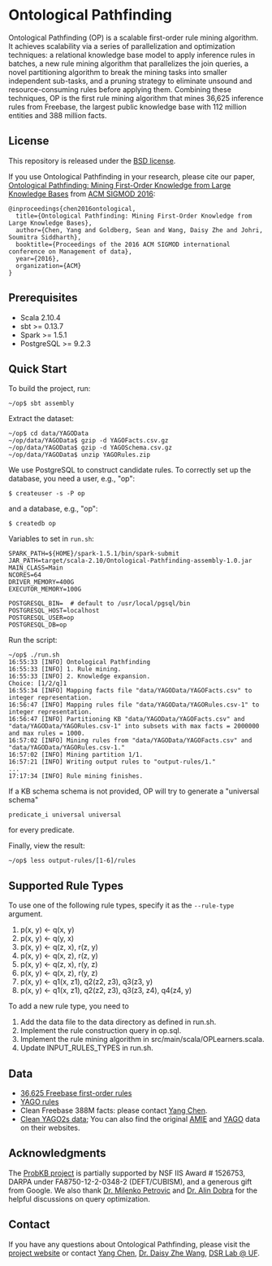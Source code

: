 Ontological Pathfinding
=======================

Ontological Pathfinding (OP) is a scalable first-order rule mining algorithm.
It achieves scalability via a series of parallelization and optimization
techniques: a relational knowledge base model to apply inference rules in
batches, a new rule mining algorithm that parallelizes the join queries, a
novel partitioning algorithm to break the mining tasks into smaller independent
sub-tasks, and a pruning strategy to eliminate unsound and resource-consuming
rules before applying them. Combining these techniques, OP is the first rule
mining algorithm that mines 36,625 inference rules from Freebase, the largest
public knowledge base with 112 million entities and 388 million facts.

License 
-------
This repository is released under the
[BSD license](http://www.freebsd.org/copyright/freebsd-license.html).

If you use Ontological Pathfinding in your research, please cite our paper,
[Ontological Pathfinding: Mining First-Order Knowledge from Large Knowledge
Bases](http://www.cise.ufl.edu/~yang/doc/sigmod16/paper.pdf) from [ACM SIGMOD
2016](http://sigmod2016.org):
```
@inproceedings{chen2016ontological,
  title={Ontological Pathfinding: Mining First-Order Knowledge from Large Knowledge Bases},
  author={Chen, Yang and Goldberg, Sean and Wang, Daisy Zhe and Johri, Soumitra Siddharth},
  booktitle={Proceedings of the 2016 ACM SIGMOD international conference on Management of data},
  year={2016},
  organization={ACM}
}
```

Prerequisites
-------------

 * Scala 2.10.4
 * sbt >= 0.13.7
 * Spark >= 1.5.1
 * PostgreSQL >= 9.2.3

Quick Start
-----------
To build the project, run:
```
~/op$ sbt assembly
```

Extract the dataset:
```
~/op$ cd data/YAGOData
~/op/data/YAGOData$ gzip -d YAGOFacts.csv.gz
~/op/data/YAGOData$ gzip -d YAGOSchema.csv.gz
~/op/data/YAGOData$ unzip YAGORules.zip
```

We use PostgreSQL to construct candidate rules. To correctly set up the
database, you need a user, e.g., "op":

```
$ createuser -s -P op
```

and a database, e.g., "op":
```
$ createdb op
```

Variables to set in `run.sh`:
```
SPARK_PATH=${HOME}/spark-1.5.1/bin/spark-submit
JAR_PATH=target/scala-2.10/Ontological-Pathfinding-assembly-1.0.jar
MAIN_CLASS=Main
NCORES=64
DRIVER_MEMORY=400G
EXECUTOR_MEMORY=100G

POSTGRESQL_BIN=  # default to /usr/local/pgsql/bin
POSTGRESQL_HOST=localhost
POSTGRESQL_USER=op
POSTGRESQL_DB=op
```

Run the script:
```
~/op$ ./run.sh
16:55:33 [INFO] Ontological Pathfinding
16:55:33 [INFO] 1. Rule mining.
16:55:33 [INFO] 2. Knowledge expansion.
Choice: [1/2/q]1
16:55:34 [INFO] Mapping facts file "data/YAGOData/YAGOFacts.csv" to integer representation.
16:56:47 [INFO] Mapping rules file "data/YAGOData/YAGORules.csv-1" to integer representation.
16:56:47 [INFO] Partitioning KB "data/YAGOData/YAGOFacts.csv" and "data/YAGOData/YAGORules.csv-1" into subsets with max facts = 2000000 and max rules = 1000.
16:57:02 [INFO] Mining rules from "data/YAGOData/YAGOFacts.csv" and "data/YAGOData/YAGORules.csv-1."
16:57:02 [INFO] Mining partition 1/1.
16:57:21 [INFO] Writing output rules to "output-rules/1."
...
17:17:34 [INFO] Rule mining finishes.
```

If a KB schema schema is not provided, OP will try to generate a "universal
schema"
```
predicate_i universal universal
```

for every predicate.

Finally, view the result:
```
~/op$ less output-rules/[1-6]/rules
```

Supported Rule Types
--------------------
To use one of the following rule types, specify it as the `--rule-type` argument.

 1. p(x, y) <- q(x, y)
 2. p(x, y) <- q(y, x)
 3. p(x, y) <- q(z, x), r(z, y)
 4. p(x, y) <- q(x, z), r(z, y)
 5. p(x, y) <- q(z, x), r(y, z)
 6. p(x, y) <- q(x, z), r(y, z)
 7. p(x, y) <- q1(x, z1), q2(z2, z3), q3(z3, y)
 8. p(x, y) <- q1(x, z1), q2(z2, z3), q3(z3, z4), q4(z4, y)

To add a new rule type, you need to

 1. Add the data file to the data directory as defined in run.sh.
 2. Implement the rule construction query in op.sql.
 3. Implement the rule mining algorithm in src/main/scala/OPLearners.scala.
 4. Update INPUT_RULES_TYPES in run.sh.

Data
----
 * [36,625 Freebase first-order rules](https://docs.google.com/spreadsheets/d/1iyQdTnz5kGHYlyObVAMlZc3I7H5Jkqzuyie4o5wD-Jo/edit?usp=sharing)
 * [YAGO rules](https://docs.google.com/spreadsheets/d/10VFneJlHLxyR4WgjRO75Z3RstvApaR6fm76e1haSpEc/edit?usp=sharing)
 * Clean Freebase 388M facts: please contact [Yang Chen](mailto:yang@cise.ufl.edu).
 * [Clean YAGO2s data](data/YAGOData); You can also find the original [AMIE](https://www.mpi-inf.mpg.de/departments/databases-and-information-systems/research/yago-naga/amie)
   and [YAGO](http://www.mpi-inf.mpg.de/departments/databases-and-information-systems/research/yago-naga/yago/downloads)
   data on their websites.

Acknowledgments
---------------
The [ProbKB
project](http://dsr.cise.ufl.edu/projects/probkb-web-scale-probabilistic-knowledge-base)
is partially supported by NSF IIS Award # 1526753, DARPA under
FA8750-12-2-0348-2 (DEFT/CUBISM), and a generous gift from Google. We also
thank [Dr. Milenko Petrovic](http://www.ihmc.us/groups/mpetrovic) and [Dr. Alin
Dobra](http://www.cise.ufl.edu/~adobra) for the helpful discussions on query
optimization.

Contact
-------
If you have any questions about Ontological Pathfinding, please visit the
[project
website](http://dsr.cise.ufl.edu/projects/probkb-web-scale-probabilistic-knowledge-base)
or contact [Yang Chen](http://www.cise.ufl.edu/~yang), [Dr. Daisy Zhe
Wang](http://www.cise.ufl.edu/~daisyw), [DSR Lab @
UF](http://dsr.cise.ufl.edu).
